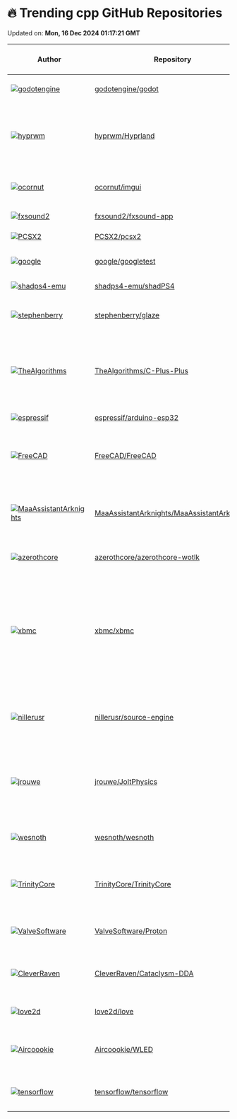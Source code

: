 # 🔥 Trending cpp GitHub Repositories

Updated on: **Mon, 16 Dec 2024 01:17:21 GMT**

| Author | Repository | Description | Language | ⭐ Total Stars | 🌟 Stars Today |
|--------|------------|-------------|----------|----------------|----------------|
| [![godotengine](https://avatars.githubusercontent.com/u/4701338?s=40&v=4)](https://github.com/godotengine) | [godotengine/godot](https://github.com/godotengine/godot) | Godot Engine – Multi-platform 2D and 3D game engine | C++ | 91910 | 40 |
| [![hyprwm](https://avatars.githubusercontent.com/u/43317083?s=40&v=4)](https://github.com/hyprwm) | [hyprwm/Hyprland](https://github.com/hyprwm/Hyprland) | Hyprland is an independent, highly customizable, dynamic tiling Wayland compositor that doesn't sacrifice on its looks. | C++ | 22135 | 16 |
| [![ocornut](https://avatars.githubusercontent.com/u/8225057?s=40&v=4)](https://github.com/ocornut) | [ocornut/imgui](https://github.com/ocornut/imgui) | Dear ImGui: Bloat-free Graphical User interface for C++ with minimal dependencies | C++ | 61776 | 32 |
| [![fxsound2](https://avatars.githubusercontent.com/u/18183654?s=40&v=4)](https://github.com/fxsound2) | [fxsound2/fxsound-app](https://github.com/fxsound2/fxsound-app) | FxSound application and DSP source code | C++ | 1907 | 3 |
| [![PCSX2](https://avatars.githubusercontent.com/u/1569559?s=40&v=4)](https://github.com/PCSX2) | [PCSX2/pcsx2](https://github.com/PCSX2/pcsx2) | PCSX2 - The Playstation 2 Emulator | C++ | 11987 | 15 |
| [![google](https://avatars.githubusercontent.com/u/12735026?s=40&v=4)](https://github.com/google) | [google/googletest](https://github.com/google/googletest) | GoogleTest - Google Testing and Mocking Framework | C++ | 35042 | 10 |
| [![shadps4-emu](https://avatars.githubusercontent.com/u/4313123?s=40&v=4)](https://github.com/shadps4-emu) | [shadps4-emu/shadPS4](https://github.com/shadps4-emu/shadPS4) | PS4 emulator for Windows,Linux,MacOS | C++ | 11402 | 15 |
| [![stephenberry](https://avatars.githubusercontent.com/u/7396228?s=40&v=4)](https://github.com/stephenberry) | [stephenberry/glaze](https://github.com/stephenberry/glaze) | Extremely fast, in memory, JSON and interface library for modern C++ | C++ | 1385 | 28 |
| [![TheAlgorithms](https://avatars.githubusercontent.com/u/51391473?s=40&v=4)](https://github.com/TheAlgorithms) | [TheAlgorithms/C-Plus-Plus](https://github.com/TheAlgorithms/C-Plus-Plus) | Collection of various algorithms in mathematics, machine learning, computer science and physics implemented in C++ for educational purposes. | C++ | 30948 | 11 |
| [![espressif](https://avatars.githubusercontent.com/u/12663778?s=40&v=4)](https://github.com/espressif) | [espressif/arduino-esp32](https://github.com/espressif/arduino-esp32) | Arduino core for the ESP32 | C++ | 13858 | 4 |
| [![FreeCAD](https://avatars.githubusercontent.com/u/7101741?s=40&v=4)](https://github.com/FreeCAD) | [FreeCAD/FreeCAD](https://github.com/FreeCAD/FreeCAD) | This is the official source code of FreeCAD, a free and opensource multiplatform 3D parametric modeler. | C++ | 21832 | 39 |
| [![MaaAssistantArknights](https://avatars.githubusercontent.com/u/18511905?s=40&v=4)](https://github.com/MaaAssistantArknights) | [MaaAssistantArknights/MaaAssistantArknights](https://github.com/MaaAssistantArknights/MaaAssistantArknights) | 《明日方舟》小助手，全日常一键长草！\| A one-click tool for the daily tasks of Arknights, supporting all clients. | C++ | 14399 | 8 |
| [![azerothcore](https://avatars.githubusercontent.com/u/80540499?s=40&v=4)](https://github.com/azerothcore) | [azerothcore/azerothcore-wotlk](https://github.com/azerothcore/azerothcore-wotlk) | Complete Open Source and Modular solution for MMO | C++ | 6660 | 3 |
| [![xbmc](https://avatars.githubusercontent.com/u/3226626?s=40&v=4)](https://github.com/xbmc) | [xbmc/xbmc](https://github.com/xbmc/xbmc) | Kodi is an award-winning free and open source home theater/media center software and entertainment hub for digital media. With its beautiful interface and powerful skinning engine, it's available for Android, BSD, Linux, macOS, iOS, tvOS and Windows. | C++ | 18634 | 5 |
| [![nillerusr](https://avatars.githubusercontent.com/u/42746659?s=40&v=4)](https://github.com/nillerusr) | [nillerusr/source-engine](https://github.com/nillerusr/source-engine) | Modified source engine (2017) developed by valve and leaked in 2020. Not for commercial purporses | C++ | 1520 | 10 |
| [![jrouwe](https://avatars.githubusercontent.com/u/1621693?s=40&v=4)](https://github.com/jrouwe) | [jrouwe/JoltPhysics](https://github.com/jrouwe/JoltPhysics) | A multi core friendly rigid body physics and collision detection library. Written in C++. Suitable for games and VR applications. Used by Horizon Forbidden West. | C++ | 6947 | 9 |
| [![wesnoth](https://avatars.githubusercontent.com/u/1259950?s=40&v=4)](https://github.com/wesnoth) | [wesnoth/wesnoth](https://github.com/wesnoth/wesnoth) | An open source, turn-based strategy game with a high fantasy theme. | C++ | 5581 | 5 |
| [![TrinityCore](https://avatars.githubusercontent.com/u/297439?s=40&v=4)](https://github.com/TrinityCore) | [TrinityCore/TrinityCore](https://github.com/TrinityCore/TrinityCore) | TrinityCore Open Source MMO Framework (master = 11.0.5.57689, 3.3.5 = 3.3.5a.12340, cata classic = 4.4.1.57916) | C++ | 9676 | 5 |
| [![ValveSoftware](https://avatars.githubusercontent.com/u/34554541?s=40&v=4)](https://github.com/ValveSoftware) | [ValveSoftware/Proton](https://github.com/ValveSoftware/Proton) | Compatibility tool for Steam Play based on Wine and additional components | C++ | 24810 | 12 |
| [![CleverRaven](https://avatars.githubusercontent.com/u/16213433?s=40&v=4)](https://github.com/CleverRaven) | [CleverRaven/Cataclysm-DDA](https://github.com/CleverRaven/Cataclysm-DDA) | Cataclysm - Dark Days Ahead. A turn-based survival game set in a post-apocalyptic world. | C++ | 10765 | 9 |
| [![love2d](https://avatars.githubusercontent.com/u/2662?s=40&v=4)](https://github.com/love2d) | [love2d/love](https://github.com/love2d/love) | LÖVE is an awesome 2D game framework for Lua. | C++ | 5313 | 11 |
| [![Aircoookie](https://avatars.githubusercontent.com/u/7722392?s=40&v=4)](https://github.com/Aircoookie) | [Aircoookie/WLED](https://github.com/Aircoookie/WLED) | Control WS2812B and many more types of digital RGB LEDs with an ESP8266 or ESP32 over WiFi! | C++ | 15291 | 8 |
| [![tensorflow](https://avatars.githubusercontent.com/u/17151892?s=40&v=4)](https://github.com/tensorflow) | [tensorflow/tensorflow](https://github.com/tensorflow/tensorflow) | An Open Source Machine Learning Framework for Everyone | C++ | 186831 | 15 |

